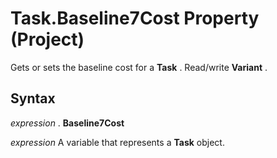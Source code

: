 
# Task.Baseline7Cost Property (Project)

Gets or sets the baseline cost for a  **Task** . Read/write **Variant** .


## Syntax

 _expression_ . **Baseline7Cost**

 _expression_ A variable that represents a **Task** object.

